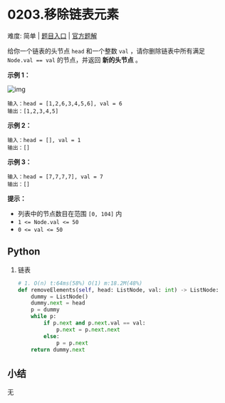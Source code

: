 # 0203.移除链表元素

难度: 简单 | [题目入口]() | [官方题解]()

给你一个链表的头节点 `head` 和一个整数 `val` ，请你删除链表中所有满足 `Node.val == val` 的节点，并返回 **新的头节点** 。

 

**示例 1：**

![img](https://assets.leetcode.com/uploads/2021/03/06/removelinked-list.jpg)

```
输入：head = [1,2,6,3,4,5,6], val = 6
输出：[1,2,3,4,5]
```

**示例 2：**

```
输入：head = [], val = 1
输出：[]
```

**示例 3：**

```
输入：head = [7,7,7,7], val = 7
输出：[]
```

 

**提示：**

- 列表中的节点数目在范围 `[0, 104]` 内
- `1 <= Node.val <= 50`
- `0 <= val <= 50`

## Python

1. 链表

   ```python
   # 1. O(n) t:64ms(58%) O(1) m:18.2M(48%)
   def removeElements(self, head: ListNode, val: int) -> ListNode:
       dummy = ListNode()
       dummy.next = head
       p = dummy
       while p:
           if p.next and p.next.val == val:
               p.next = p.next.next
           else:
               p = p.next
       return dummy.next
   ```

   

## 小结

无